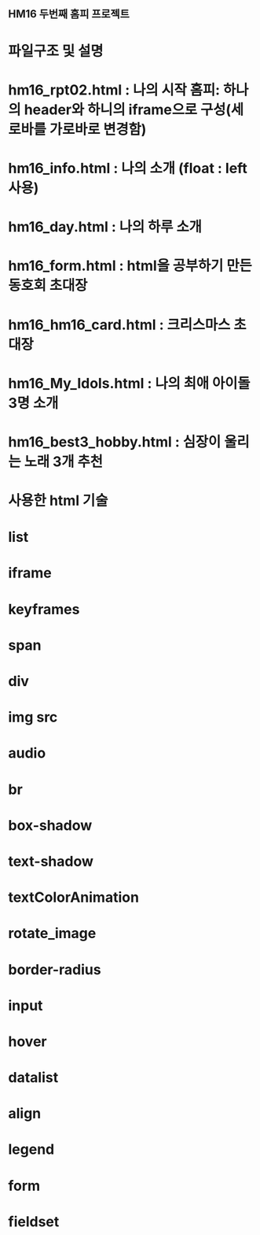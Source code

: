 ## HM16 두번째 홈피 프로젝트
# 파일구조 및 설명
# hm16_rpt02.html : 나의 시작 홈피: 하나의 header와 하니의 iframe으로 구성(세로바를 가로바로 변경함)
# hm16_info.html : 나의 소개 (float : left 사용)
# hm16_day.html : 나의 하루 소개
# hm16_form.html : html을 공부하기 만든 동호회 초대장
# hm16_hm16_card.html : 크리스마스 초대장
# hm16_My_Idols.html : 나의 최애 아이돌3명 소개
# hm16_best3_hobby.html : 심장이 울리는  노래 3개 추천
# 사용한 html 기술
# list
# iframe
# keyframes
# span
# div
# img src
# audio
# br
# box-shadow
# text-shadow
# textColorAnimation
# rotate_image
# border-radius
# input
# hover
# datalist
# align
# legend
# form
# fieldset
